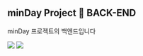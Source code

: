 ## minDay Project 📘 BACK-END

minDay 프로젝트의 백엔드입니다

<img src="https://img.shields.io/badge/javaScript-F7DF1E?style=for-the-badge&logo=javaScript&logoColor=white">  <img src="https://img.shields.io/badge/Passport-34E27A?style=for-the-badge&logo=passport&logoColor=white"> 



